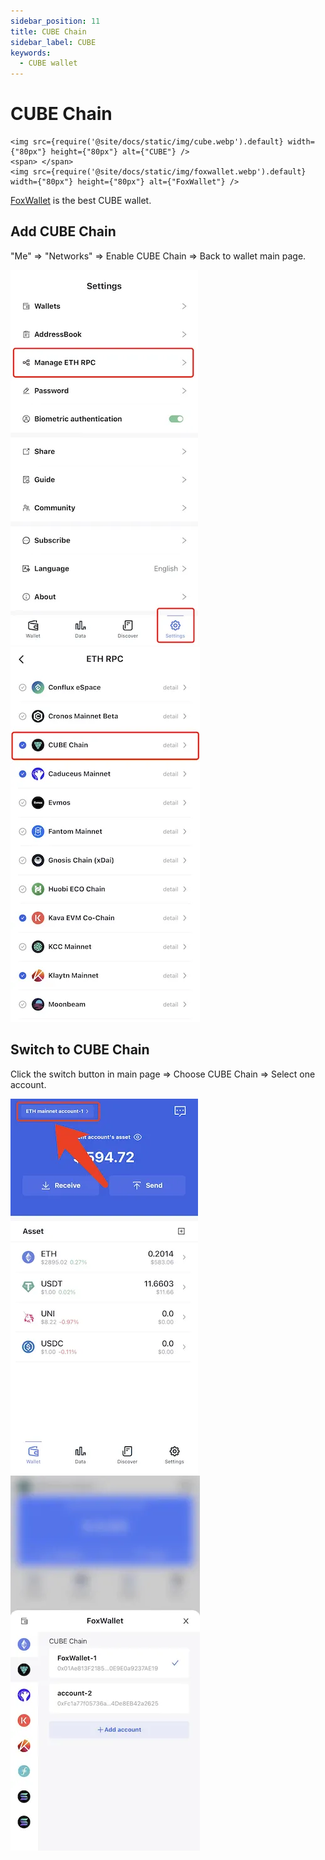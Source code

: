 ```yaml
---
sidebar_position: 11
title: CUBE Chain
sidebar_label: CUBE
keywords:
  - CUBE wallet
---
```


# CUBE Chain
```mdx-code-block
<img src={require('@site/docs/static/img/cube.webp').default} width={"80px"} height={"80px"} alt={"CUBE"} />
<span> </span>
<img src={require('@site/docs/static/img/foxwallet.webp').default} width={"80px"} height={"80px"} alt={"FoxWallet"} />
```
[FoxWallet](https://foxwallet.com) is the best CUBE wallet.

## Add CUBE Chain

"Me" => "Networks" => Enable CUBE Chain => Back to wallet main page.

![](../img/manage-eth-rpc.webp)![](../img/add-cube.webp)

## Switch to CUBE Chain

Click the switch button in main page => Choose CUBE Chain => Select one account.

![](../img/switch-network.webp)![](../img/switch-cube.webp)